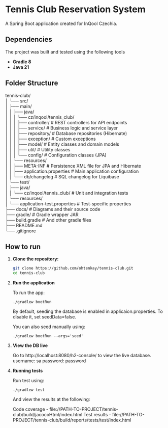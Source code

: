 # Tennis Club Reservation System
A Spring Boot application created for InQool Czechia.

## Dependencies
The project was built and tested using the following tools
 - **Gradle 8**
 - **Java 21**

## Folder Structure
tennis-club/   
│ └── src/   
│       ├── main/   
│       │ ├── java/   
│       │ │     └── cz/inqool/tennis_club/   
│       │ │             ├── controller/             # REST controllers for API endpoints   
│       │ │             ├── service/                # Business logic and service layer   
│       │ │             ├── repository/             # Database repositories (Hibernate)   
│       │ │             ├── exception/              # Custom exceptions   
│       │ │             ├── model/                  # Entity classes and domain models   
│       │ │             ├── util/                   # Utility classes   
│       │ │             └── config/                 # Configuration classes (JPA)   
│       │ └── resources/   
│       │       ├── META-INF                        # Persistence XML file for JPA and Hibernate   
│       │       ├── application.properties          # Main application configuration   
│       │       └── db/changelog                    # SQL changelog for Liquibase   
│       └── test/   
│           ├── java/   
│           │      └── cz/inqool/tennis_club/               # Unit and integration tests   
│           └── resources/   
│                   └── application-test.properties         # Test-specific properties   
├── docs/                                           # Diagrams and their source code   
├── gradle/                                         # Gradle wrapper JAR   
├── build.gradle                                    # And other gradle files   
├── README.md   
└── .gitignore   

## How to run
1. **Clone the repository:**

    ```bash
    git clone https://github.com/ohtenkay/tennis-club.git
    cd tennis-club
    ```

2. **Run the application**

    To run the app:

    `./gradlew bootRun`

    By default, seeding the database is enabled in applicaion.properties.
    To disable it, set seedData=false.

    You can also seed manually using:

    `./gradlew bootRun --args='seed'`

3. **View the DB live**

    Go to http://localhost:8080/h2-console/ to view the live database.
    username: sa
    password: password

4. **Running tests**

    Run test using:

    `./gradlew test`

    And view the results at the following:

    Code coverage - file://PATH-TO-PROJECT/tennis-club/build/jacocoHtml/index.html
    Test results - file://PATH-TO-PROJECT/tennis-club/build/reports/tests/test/index.html

